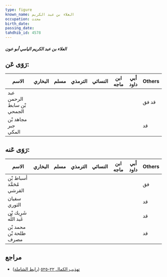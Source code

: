 ```yaml
---
type: figure
known_name: العلاء بن عبد الكريم
occupation: محدث
birth_date:
passing_date:
tahdhib_id: 4578
---
```

##### العلاء بن عبد الكريم اليامي أبو عون

## رَوَى عَن:
| الاسم                      | البخاري | مسلم | الترمذي | النسائي | ابن ماجه | أبي داود | Others |
| -------------------------- | ------- | ---- | ------- | ------- | -------- | -------- | ------ |
| عبد الرحمن بْن سابط الجمحي |         |      |         |         |          |          | قد فق  |
| مجاهد بْن جبر المكي        |         |      |         |         |          |          | قد     |
## رَوَى عَنه:
| الاسم                     | البخاري | مسلم | الترمذي | النسائي | ابن ماجه | أبي داود | Others |
| ------------------------- | ------- | ---- | ------- | ------- | -------- | -------- | ------ |
| أسباط بْن مُحَمَّد القرشي |         |      |         |         |          |          | فق     |
| سفيان الثوري              |         |      |         |         |          |          | قد     |
| شَرِيك بْن عَبد اللَّه    |         |      |         |         |          |          | قد     |
| محمد بْن طلحة بْن مصرف    |         |      |         |         |          |          | قد     |
## مراجع
- [تهذيب الكمال ٢٢-٥٢٥](obsidian://open?vault=Tahdhib-al-Kamal&file=Figures/٤٥٧٨-العلاء%20بن%20عبد%20الكريم%20اليامي%20أبو%20عون) ([رابط الشاملة](https://shamela.ws/book/3722/11778))